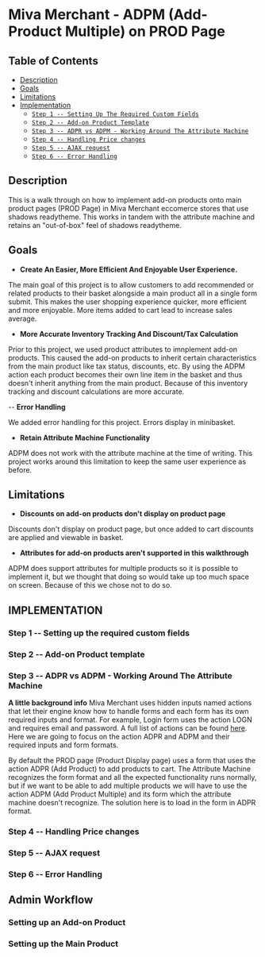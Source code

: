 # Miva Merchant - ADPM (Add-Product Multiple) on PROD Page

## Table of Contents
- [Description](#description)
- [Goals](#goals)
- [Limitations](#limitations)
- [Implementation](#implementation)
    - [`Step 1 -- Setting Up The Required Custom Fields`](#step-1----setting-up-the-required-custom-fields)
    - [`Step 2 -- Add-on Product Template`](#step-2----add-on-product-template)
    - [`Step 3 -- ADPR vs ADPM - Working Around The Attribute Machine`](#step-3----adpr-vs-adpm---working-around-the-attribute-machine)
    - [`Step 4 -- Handling Price changes`](#step-4----handling-price-changes)
    - [`Step 5 -- AJAX request`](#step-5----ajax-request)
    - [`Step 6 -- Error Handling`](#step-6----error-handling)

## Description

This is a walk through on how to implement add-on products onto main product pages (PROD Page) in Miva Merchant eccomerce stores that use shadows readytheme. This works in tandem with the attribute machine and retains an "out-of-box" feel of shadows readytheme. 

## Goals

- **Create An Easier, More Efficient And Enjoyable User Experience.** 

The main goal of this project is to allow customers to add recommended or related products to their basket alongside a main product all in a single form submit. This makes the user shopping experience quicker, more efficient and more enjoyable. More items added to cart lead to increase sales average.

- **More Accurate Inventory Tracking And Discount/Tax Calculation**

Prior to this project, we used product attributes to imnplement add-on products. This caused the add-on products to inherit certain characteristics from the main product like tax status, discounts, etc. By using the ADPM action each product becomes their own line item in the basket and thus doesn't inherit anything from the main product. Because of this inventory tracking and  discount calculations are more accurate.

-- **Error Handling**

We added error handling for this project. Errors display in minibasket.

- **Retain Attribute Machine Functionality**

ADPM does not work with the attribute machine at the time of writing. This project works around this limitation to keep the same user experience as before.

## Limitations
- **Discounts on add-on products don't display on product page**

Discounts don't display on product page, but once added to cart discounts are applied and viewable in basket.

- **Attributes for add-on products aren't supported in this walkthrough**

ADPM does support attributes for multiple products so it is possible to implement it, but we thought that doing so would take up too much space on screen. Because of this we chose not to do so. 

## IMPLEMENTATION

### Step 1 -- Setting up the required custom fields


### Step 2 -- Add-on Product template


### Step 3 -- ADPR vs ADPM - Working Around The Attribute Machine

**A little background info**
Miva Merchant uses hidden inputs named actions that let their engine know how to handle forms and each form has its own required inputs and format. For example, Login form uses the action LOGN and requires email and password. A full list of actions can be found [here](https://gist.github.com/steveosoule/29028906236ee5dbc561ac7ac858fc56). Here we are going to focus on the action ADPR and ADPM and their required inputs and form formats. 

By default the PROD page (Product Display page) uses a form that uses the action ADPR (Add Product) to add products to cart. The Attribute Machine recognizes the form format and all the expected functionality runs normally, but if we want to be able to add multiple products we will have to use the action ADPM (Add Product Multiple) and its form which the attribute machine doesn't recognize. The solution here is to load in the form in ADPR format.

### Step 4 -- Handling Price changes


### Step 5 -- AJAX request


### Step 6 -- Error Handling



## Admin Workflow

### Setting up an Add-on Product


### Setting up the Main Product